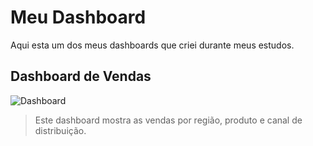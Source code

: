 # Meu Dashboard

Aqui esta um dos meus dashboards que criei durante meus estudos.

## Dashboard de Vendas

![Dashboard](telemarketing/Dashboard.png)

> Este dashboard mostra as vendas por região, produto e canal de distribuição.
